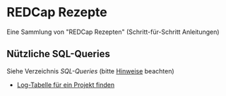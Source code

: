 # REDCap Rezepte
Eine Sammlung von "REDCap Rezepten" (Schritt-für-Schritt Anleitungen)

## Nützliche SQL-Queries

Siehe Verzeichnis _SQL-Queries_ (bitte [Hinweise](SQL-Queries/README.md) beachten)

- [Log-Tabelle für ein Projekt finden](SQL-Queries/Log-Tabelle%20f%C3%BCr%20ein%20Projekt%20finden.md)